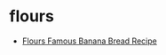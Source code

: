 # flours

 * [Flours Famous Banana Bread Recipe](../../index/f/flours-famous-banana-bread-recipe.json)
